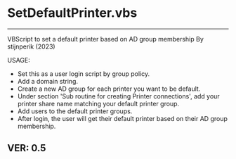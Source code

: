 # SetDefaultPrinter.vbs

------------------------------------------------------------------------------------
VBScript to set a default printer based on AD group membership
By stijnperik (2023)

USAGE:
- Set this as a user login script by group policy.
- Add a domain string.
- Create a new AD group for each printer you want to be default.
- Under section 'Sub routine for creating Printer connections', add your printer share name matching your default printer group.
- Add users to the default printer groups.
- After login, the user will get their default printer based on their AD group membership.
		
VER: 0.5
-----------------------------------------------------------------------------------
